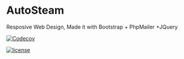 # AutoSteam
Resposive Web Design, Made it with Bootstrap + PhpMailer +JQuery

[![Codecov](https://img.shields.io/codecov/c/github/codecov/example-python.svg?style=flat-square)](https://github.com/manelopz/AutoSteam)

[![license](https://img.shields.io/github/license/mashape/apistatus.svg?style=flat-square)](https://github.com/manelopz/AutoSteam/blob/master/LICENSE)

